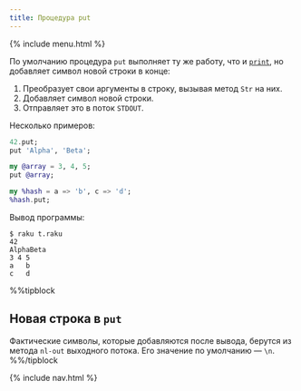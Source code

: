 ```yaml
---
title: Процедура put
---
```


{% include menu.html %}

По умолчанию процедура `put` выполняет ту же работу, что и [`print`](../print), но добавляет символ новой строки в конце:

1. Преобразует свои аргументы в строку, вызывая метод `Str` на них.
1. Добавляет символ новой строки.
1. Отправляет это в поток `STDOUT`.

Несколько примеров:

```raku
42.put;
put 'Alpha', 'Beta';

my @array = 3, 4, 5;
put @array;

my %hash = a => 'b', c => 'd';
%hash.put;
```

Вывод программы:

```console
$ raku t.raku
42
AlphaBeta
3 4 5
a	b
c	d
```

%%tipblock
## Новая строка в `put`

Фактические символы, которые добавляются после вывода, берутся из метода `nl-out` выходного потока. Его значение по умолчанию — `\n`.
%%/tipblock

{% include nav.html %}